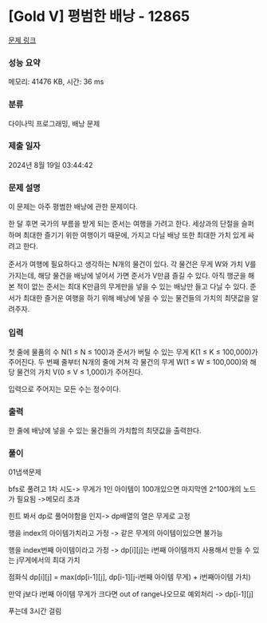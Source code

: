 # [Gold V] 평범한 배낭 - 12865 

[문제 링크](https://www.acmicpc.net/problem/12865) 

### 성능 요약

메모리: 41476 KB, 시간: 36 ms

### 분류

다이나믹 프로그래밍, 배낭 문제

### 제출 일자

2024년 8월 19일 03:44:42

### 문제 설명

<p>이 문제는 아주 평범한 배낭에 관한 문제이다.</p>

<p><span style="line-height:1.6em">한 달 후면 국가의 부름을 받게 되는 준서는 여행을 가려고 한다. 세상과의 단절을 슬퍼하며 최대한 즐기기 위한 여행이기 때문에, 가지고 다닐 배낭 또한 최대한 가치 있게 싸려고 한다.</span></p>

<p><span style="line-height:1.6em">준서가 여행에 필요하다고 생각하는 N개의 물건이 있다. 각 물건은 무게 W와 가치 V를 가지는데, 해당 물건을 배낭에 넣어서 가면 준서가 V만큼 즐길 수 있다. 아직 행군을 해본 적이 없는 준서는 최대 K만큼의 무게만을 넣을 수 있는 배낭만 들고 다닐 수 있다. 준서가 최대한 즐거운 여행을 하기 위해 배낭에 넣을 수 있는 물건들의 가치의 최댓값을 알려주자.</span></p>

### 입력 

 <p>첫 줄에 물품의 수 N(1 ≤ N ≤ 100)과 준서가 버틸 수 있는 무게 K(1 ≤ K ≤ 100,000)가 주어진다. 두 번째 줄부터 N개의 줄에 거쳐 각 물건의 무게 W(1 ≤ W ≤ 100,000)와 해당 물건의 가치 V(0 ≤ V ≤ 1,000)가 주어진다.</p>

<p>입력으로 주어지는 모든 수는 정수이다.</p>

### 출력 

 <p>한 줄에 배낭에 넣을 수 있는 물건들의 가치합의 최댓값을 출력한다.</p>

### 풀이
01냅색문제 

bfs로 풀려고 1차 시도-> 무게가 1인 아이템이 100개있으면 마지막엔 2^100개의 노드가 필요됨 ->메모리 초과

힌트 봐서 dp로 풀어야함을 인지-> dp배열의 열은 무게로 고정 

행을 index의 아이템가치라고 가정 -> 같은 무게의 아이템이있으면 불가능

행을 index번째 아이템이라고 가정 -> dp[i][j]는 i번째 아이템까지 사용해서 만들 수 있는 j무게에서의 최대 가치

점화식 dp[i][j] = max(dp[i-1][j], dp[i-1][j-i번째 아이템 무게) + i번째아이템 가치)

만약 j보다 i번째 아이템 무게가 크다면 out of range나오므로 예외처리 -> dp[i-1][j]

푸는데 3시간 걸림
